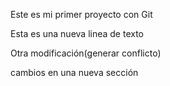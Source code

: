 Este es mi primer proyecto con Git

Esta es una nueva linea de texto

Otra modificación(generar conflicto)

cambios en una nueva sección